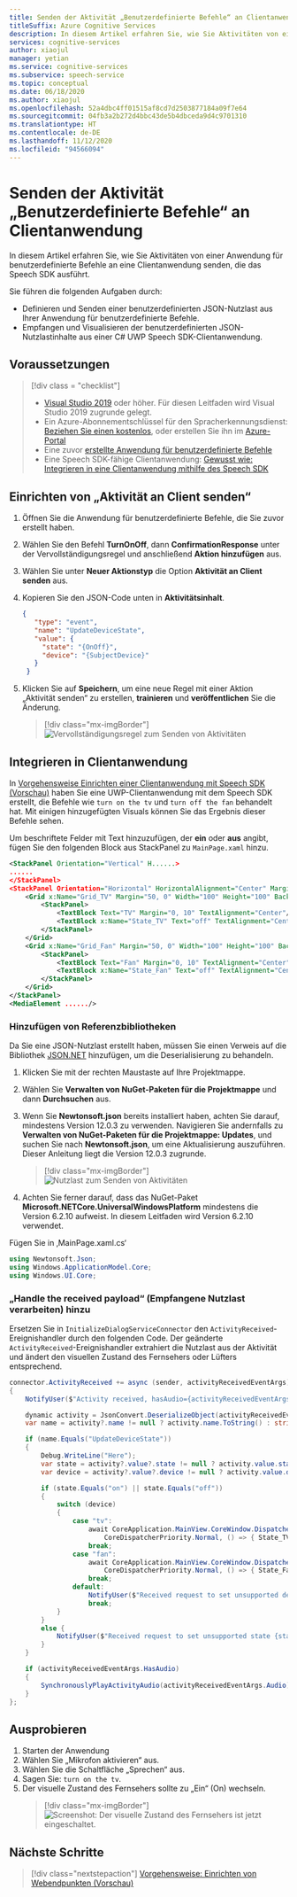 ```yaml
---
title: Senden der Aktivität „Benutzerdefinierte Befehle“ an Clientanwendung
titleSuffix: Azure Cognitive Services
description: In diesem Artikel erfahren Sie, wie Sie Aktivitäten von einer Anwendung für benutzerdefinierte Befehle an eine Clientanwendung senden, die das Speech SDK ausführt.
services: cognitive-services
author: xiaojul
manager: yetian
ms.service: cognitive-services
ms.subservice: speech-service
ms.topic: conceptual
ms.date: 06/18/2020
ms.author: xiaojul
ms.openlocfilehash: 52a4dbc4ff01515af8cd7d2503877184a09f7e64
ms.sourcegitcommit: 04fb3a2b272d4bbc43de5b4dbceda9d4c9701310
ms.translationtype: HT
ms.contentlocale: de-DE
ms.lasthandoff: 11/12/2020
ms.locfileid: "94566094"
---
```

# <a name="send-custom-commands-activity-to-client-application"></a>Senden der Aktivität „Benutzerdefinierte Befehle“ an Clientanwendung

In diesem Artikel erfahren Sie, wie Sie Aktivitäten von einer Anwendung für benutzerdefinierte Befehle an eine Clientanwendung senden, die das Speech SDK ausführt.

Sie führen die folgenden Aufgaben durch:

- Definieren und Senden einer benutzerdefinierten JSON-Nutzlast aus Ihrer Anwendung für benutzerdefinierte Befehle.
- Empfangen und Visualisieren der benutzerdefinierten JSON-Nutzlastinhalte aus einer C# UWP Speech SDK-Clientanwendung.

## <a name="prerequisites"></a>Voraussetzungen
> [!div class = "checklist"]
> * [Visual Studio 2019](https://visualstudio.microsoft.com/downloads/) oder höher. Für diesen Leitfaden wird Visual Studio 2019 zugrunde gelegt.
> * Ein Azure-Abonnementschlüssel für den Spracherkennungsdienst: [Beziehen Sie einen kostenlos](overview.md#try-the-speech-service-for-free), oder erstellen Sie ihn im [Azure-Portal](https://portal.azure.com)
> * Eine zuvor [erstellte Anwendung für benutzerdefinierte Befehle](quickstart-custom-commands-application.md)
> * Eine Speech SDK-fähige Clientanwendung: [Gewusst wie: Integrieren in eine Clientanwendung mithilfe des Speech SDK](./how-to-custom-commands-setup-speech-sdk.md)

## <a name="setup-send-activity-to-client"></a>Einrichten von „Aktivität an Client senden“ 
1. Öffnen Sie die Anwendung für benutzerdefinierte Befehle, die Sie zuvor erstellt haben.
1. Wählen Sie den Befehl **TurnOnOff**, dann **ConfirmationResponse** unter der Vervollständigungsregel und anschließend **Aktion hinzufügen** aus.
1. Wählen Sie unter **Neuer Aktionstyp** die Option **Aktivität an Client senden** aus.
1. Kopieren Sie den JSON-Code unten in **Aktivitätsinhalt**.
   ```json
   {
      "type": "event",
      "name": "UpdateDeviceState",
      "value": {
        "state": "{OnOff}",
        "device": "{SubjectDevice}"
      }
    }
   ```
1. Klicken Sie auf **Speichern**, um eine neue Regel mit einer Aktion „Aktivität senden“ zu erstellen, **trainieren** und **veröffentlichen** Sie die Änderung.

   > [!div class="mx-imgBorder"]
   > ![Vervollständigungsregel zum Senden von Aktivitäten](media/custom-commands/send-activity-to-client-completion-rules.png)

## <a name="integrate-with-client-application"></a>Integrieren in Clientanwendung

In [Vorgehensweise Einrichten einer Clientanwendung mit Speech SDK (Vorschau)](./how-to-custom-commands-setup-speech-sdk.md) haben Sie eine UWP-Clientanwendung mit dem Speech SDK erstellt, die Befehle wie `turn on the tv` und `turn off the fan` behandelt hat. Mit einigen hinzugefügten Visuals können Sie das Ergebnis dieser Befehle sehen.

Um beschriftete Felder mit Text hinzuzufügen, der **ein** oder **aus** angibt, fügen Sie den folgenden Block aus StackPanel zu `MainPage.xaml` hinzu.

```xml
<StackPanel Orientation="Vertical" H......>
......
</StackPanel>
<StackPanel Orientation="Horizontal" HorizontalAlignment="Center" Margin="20">
    <Grid x:Name="Grid_TV" Margin="50, 0" Width="100" Height="100" Background="LightBlue">
        <StackPanel>
            <TextBlock Text="TV" Margin="0, 10" TextAlignment="Center"/>
            <TextBlock x:Name="State_TV" Text="off" TextAlignment="Center"/>
        </StackPanel>
    </Grid>
    <Grid x:Name="Grid_Fan" Margin="50, 0" Width="100" Height="100" Background="LightBlue">
        <StackPanel>
            <TextBlock Text="Fan" Margin="0, 10" TextAlignment="Center"/>
            <TextBlock x:Name="State_Fan" Text="off" TextAlignment="Center"/>
        </StackPanel>
    </Grid>
</StackPanel>
<MediaElement ....../>
```

### <a name="add-reference-libraries"></a>Hinzufügen von Referenzbibliotheken

Da Sie eine JSON-Nutzlast erstellt haben, müssen Sie einen Verweis auf die Bibliothek [JSON.NET](https://www.newtonsoft.com/json) hinzufügen, um die Deserialisierung zu behandeln.

1. Klicken Sie mit der rechten Maustaste auf Ihre Projektmappe.
1. Wählen Sie **Verwalten von NuGet-Paketen für die Projektmappe** und dann **Durchsuchen** aus. 
1. Wenn Sie **Newtonsoft.json** bereits installiert haben, achten Sie darauf, mindestens Version 12.0.3 zu verwenden. Navigieren Sie andernfalls zu **Verwalten von NuGet-Paketen für die Projektmappe: Updates**, und suchen Sie nach **Newtonsoft.json**, um eine Aktualisierung auszuführen. Dieser Anleitung liegt die Version 12.0.3 zugrunde.

    > [!div class="mx-imgBorder"]
    > ![Nutzlast zum Senden von Aktivitäten](media/custom-commands/send-activity-to-client-json-nuget.png)

1. Achten Sie ferner darauf, dass das NuGet-Paket **Microsoft.NETCore.UniversalWindowsPlatform** mindestens die Version 6.2.10 aufweist. In diesem Leitfaden wird Version 6.2.10 verwendet.

Fügen Sie in ‚MainPage.xaml.cs‘

```C#
using Newtonsoft.Json; 
using Windows.ApplicationModel.Core;
using Windows.UI.Core;
```

### <a name="handle-the-received-payload"></a>„Handle the received payload“ (Empfangene Nutzlast verarbeiten) hinzu

Ersetzen Sie in `InitializeDialogServiceConnector` den `ActivityReceived`-Ereignishandler durch den folgenden Code. Der geänderte `ActivityReceived`-Ereignishandler extrahiert die Nutzlast aus der Aktivität und ändert den visuellen Zustand des Fernsehers oder Lüfters entsprechend.

```C#
connector.ActivityReceived += async (sender, activityReceivedEventArgs) =>
{
    NotifyUser($"Activity received, hasAudio={activityReceivedEventArgs.HasAudio} activity={activityReceivedEventArgs.Activity}");

    dynamic activity = JsonConvert.DeserializeObject(activityReceivedEventArgs.Activity);
    var name = activity?.name != null ? activity.name.ToString() : string.Empty;

    if (name.Equals("UpdateDeviceState"))
    {
        Debug.WriteLine("Here");
        var state = activity?.value?.state != null ? activity.value.state.ToString() : string.Empty;
        var device = activity?.value?.device != null ? activity.value.device.ToString() : string.Empty;

        if (state.Equals("on") || state.Equals("off"))
        {
            switch (device)
            {
                case "tv":
                    await CoreApplication.MainView.CoreWindow.Dispatcher.RunAsync(
                        CoreDispatcherPriority.Normal, () => { State_TV.Text = state; });
                    break;
                case "fan":
                    await CoreApplication.MainView.CoreWindow.Dispatcher.RunAsync(
                        CoreDispatcherPriority.Normal, () => { State_Fan.Text = state; });
                    break;
                default:
                    NotifyUser($"Received request to set unsupported device {device} to {state}");
                    break;
            }
        }
        else { 
            NotifyUser($"Received request to set unsupported state {state}");
        }
    }

    if (activityReceivedEventArgs.HasAudio)
    {
        SynchronouslyPlayActivityAudio(activityReceivedEventArgs.Audio);
    }
};
```

## <a name="try-it-out"></a>Ausprobieren

1. Starten der Anwendung
1. Wählen Sie „Mikrofon aktivieren“ aus.
1. Wählen Sie die Schaltfläche „Sprechen“ aus.
1. Sagen Sie: `turn on the tv`.
1. Der visuelle Zustand des Fernsehers sollte zu „Ein“ (On) wechseln.
   > [!div class="mx-imgBorder"]
   > ![Screenshot: Der visuelle Zustand des Fernsehers ist jetzt eingeschaltet.](media/custom-commands/send-activity-to-client-turn-on-tv.png)

## <a name="next-steps"></a>Nächste Schritte

> [!div class="nextstepaction"]
> [Vorgehensweise: Einrichten von Webendpunkten (Vorschau)](./how-to-custom-commands-setup-web-endpoints.md)

